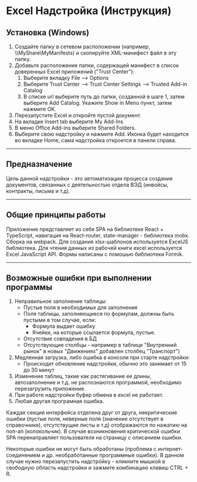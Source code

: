 # Excel Надстройка (Инструкция)

## Установка (Windows)

1. Создайте папку в сетевом расположении (например, \\\MyShare\MyManifests) и скопируйте XML-манифест файл в эту папку.
2. Добавьте расположение папки, содержащей манифест в список доверенных Excel приложений ("Trust Center"):
    1. Выберите вкладку File --> Options
    2. Выберите Trust Center --> Trust Center Settings --> Trusted Add-in Catalog
    3. В списке url выберите путь до папки, созданной в шаге 1, затем выберите Add Catalog. Укажите Show in Menu пункт, затем нажмите OK.
3. Перезапустите Excel и откройте пустой документ.
4. На вкладке Insert tab выберите My Add-Ins
5. В меню Office Add-ins выберите Shared Folders.
6. Выберите свою надстройку и нажмите Add. Иконка будет находится во вкладке Home, сама надстройка откроется в панели справа.

---

## Предназначение

Цель данной надстройки - это автоматизации процесса создания документов, связанных с деятельностью отдела ВЭД (инвойсы, контракты, письма и т.д).

---

## Общие принципы работы

Приложение представляет из себя SPA на библиотеке React + TypeScript, навигация на React-router, state-manager - библиотека mobx. Сборка на webpack. Для создания xlsx-шаблонов используется ExcelJS библиотека. Для чтения данных из рабочей книги excel используется Excel JavaScript API. Формы написаны с помошью библиотеки Formik.

---

## Возможные ошибки при выполнении программы

1. Неправильное заполнение таблицы:
    - Пустые поля в необходимых для заполнения
    - Поля таблицы, заполняющиеся по формулам, должны быть пустыми в том случае, если:
        - Формула выдает ошибку
        - Ячейки, на которые ссылается формула, пустые.
    - Отсутствие совпадения в БД
    - Отсутствующие столбцы - например в таблице "Внутренний рынок" в новых "Движениях" добавлен столбец "Транспорт")
2. Медленная загрузка, либо ошибка в консоли при старте надстройки:
    - Происходит обновление надстройки, обычно это занимает от 15 до 30 минут
3. Изменение таблиц, такие как растягивание ее длины, автозаполнение и т.д. не распознаются программой, необходимо перезагрузить приложение.
4. При работе надстройки буфер обмена в excel не работает.
5. Любая другая програмная ошибка.

Каждая секция интерфейса отделена друг от друга, некритические ошибки (пустые поля, неверные поля (значение отсутствует в справочнике), отсутствущие листы и т.д) отображаются по нажатию на поп-ап (колокольчик). В случае возникновения критической ошибки SPA перенаправляет пользователя на страницу с описанием ошибки.

Некоторые ошибки не могут быть обработаны (проблема с интернет-соединением и др. необработанные программные ошибки). В данном случае нужно перезапустить надстройку - кликните мышкой в свободную область надстройки и зажмите комбинацию клавиш CTRL + R.
